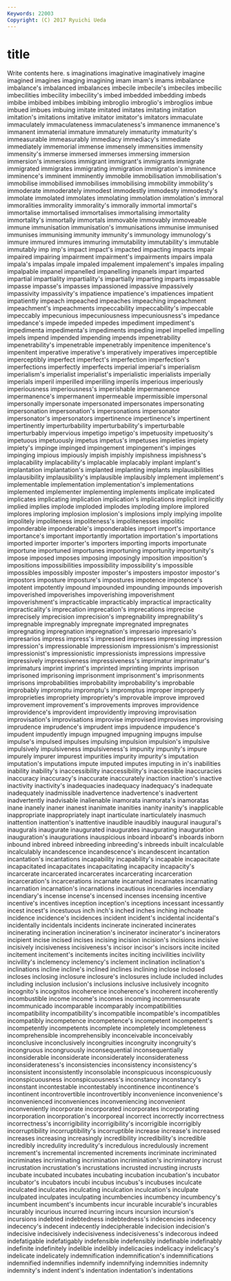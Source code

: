 ```yaml
---
Keywords: 22003 
Copyright: (C) 2017 Ryuichi Ueda
---
```


# title

Write contents here.
s
imaginations imaginative imaginatively imagine imagined imagines imaging imagining imam imam's
imams imbalance imbalance's imbalanced imbalances imbecile imbecile's imbeciles imbecilic imbecilities
imbecility imbecility's imbed imbedded imbedding imbeds imbibe imbibed imbibes imbibing
imbroglio imbroglio's imbroglios imbue imbued imbues imbuing imitate imitated imitates
imitating imitation imitation's imitations imitative imitator imitator's imitators immaculate immaculately
immaculateness immaculateness's immanence immanence's immanent immaterial immature immaturely immaturity immaturity's
immeasurable immeasurably immediacy immediacy's immediate immediately immemorial immense immensely immensities
immensity immensity's immerse immersed immerses immersing immersion immersion's immersions immigrant
immigrant's immigrants immigrate immigrated immigrates immigrating immigration immigration's imminence imminence's
imminent imminently immobile immobilisation immobilisation's immobilise immobilised immobilises immobilising immobility
immobility's immoderate immoderately immodest immodestly immodesty immodesty's immolate immolated immolates
immolating immolation immolation's immoral immoralities immorality immorality's immorally immortal immortal's
immortalise immortalised immortalises immortalising immortality immortality's immortally immortals immovable immovably
immoveable immune immunisation immunisation's immunisations immunise immunised immunises immunising immunity
immunity's immunology immunology's immure immured immures immuring immutability immutability's immutable
immutably imp imp's impact impact's impacted impacting impacts impair impaired
impairing impairment impairment's impairments impairs impala impala's impalas impale impaled
impalement impalement's impales impaling impalpable impanel impanelled impanelling impanels impart
imparted impartial impartiality impartiality's impartially imparting imparts impassable impasse impasse's
impasses impassioned impassive impassively impassivity impassivity's impatience impatience's impatiences impatient
impatiently impeach impeached impeaches impeaching impeachment impeachment's impeachments impeccability impeccability's
impeccable impeccably impecunious impecuniousness impecuniousness's impedance impedance's impede impeded impedes
impediment impediment's impedimenta impedimenta's impediments impeding impel impelled impelling impels
impend impended impending impends impenetrability impenetrability's impenetrable impenetrably impenitence impenitence's
impenitent imperative imperative's imperatively imperatives imperceptible imperceptibly imperfect imperfect's imperfection
imperfection's imperfections imperfectly imperfects imperial imperial's imperialism imperialism's imperialist imperialist's
imperialistic imperialists imperially imperials imperil imperilled imperilling imperils imperious imperiously
imperiousness imperiousness's imperishable impermanence impermanence's impermanent impermeable impermissible impersonal impersonally
impersonate impersonated impersonates impersonating impersonation impersonation's impersonations impersonator impersonator's impersonators
impertinence impertinence's impertinent impertinently imperturbability imperturbability's imperturbable imperturbably impervious impetigo
impetigo's impetuosity impetuosity's impetuous impetuously impetus impetus's impetuses impieties impiety
impiety's impinge impinged impingement impingement's impinges impinging impious impiously impish
impishly impishness impishness's implacability implacability's implacable implacably implant implant's implantation
implantation's implanted implanting implants implausibilities implausibility implausibility's implausible implausibly implement
implement's implementable implementation implementation's implementations implemented implementer implementing implements implicate
implicated implicates implicating implication implication's implications implicit implicitly implied implies
implode imploded implodes imploding implore implored implores imploring implosion implosion's
implosions imply implying impolite impolitely impoliteness impoliteness's impolitenesses impolitic imponderable
imponderable's imponderables import import's importance importance's important importantly importation importation's
importations imported importer importer's importers importing imports importunate importune importuned
importunes importuning importunity importunity's impose imposed imposes imposing imposingly imposition
imposition's impositions impossibilities impossibility impossibility's impossible impossibles impossibly imposter imposter's
imposters impostor impostor's impostors imposture imposture's impostures impotence impotence's impotent
impotently impound impounded impounding impounds impoverish impoverished impoverishes impoverishing impoverishment
impoverishment's impracticable impracticably impractical impracticality impracticality's imprecation imprecation's imprecations imprecise
imprecisely imprecision imprecision's impregnability impregnability's impregnable impregnably impregnate impregnated impregnates
impregnating impregnation impregnation's impresario impresario's impresarios impress impress's impressed impresses
impressing impression impression's impressionable impressionism impressionism's impressionist impressionist's impressionistic impressionists
impressions impressive impressively impressiveness impressiveness's imprimatur imprimatur's imprimaturs imprint imprint's
imprinted imprinting imprints imprison imprisoned imprisoning imprisonment imprisonment's imprisonments imprisons
improbabilities improbability improbability's improbable improbably impromptu impromptu's impromptus improper improperly
improprieties impropriety impropriety's improvable improve improved improvement improvement's improvements improves
improvidence improvidence's improvident improvidently improving improvisation improvisation's improvisations improvise improvised
improvises improvising imprudence imprudence's imprudent imps impudence impudence's impudent impudently
impugn impugned impugning impugns impulse impulse's impulsed impulses impulsing impulsion
impulsion's impulsive impulsively impulsiveness impulsiveness's impunity impunity's impure impurely impurer
impurest impurities impurity impurity's imputation imputation's imputations impute imputed imputes
imputing in in's inabilities inability inability's inaccessibility inaccessibility's inaccessible inaccuracies
inaccuracy inaccuracy's inaccurate inaccurately inaction inaction's inactive inactivity inactivity's inadequacies
inadequacy inadequacy's inadequate inadequately inadmissible inadvertence inadvertence's inadvertent inadvertently inadvisable
inalienable inamorata inamorata's inamoratas inane inanely inaner inanest inanimate inanities
inanity inanity's inapplicable inappropriate inappropriately inapt inarticulate inarticulately inasmuch inattention
inattention's inattentive inaudible inaudibly inaugural inaugural's inaugurals inaugurate inaugurated inaugurates
inaugurating inauguration inauguration's inaugurations inauspicious inboard inboard's inboards inborn inbound
inbred inbreed inbreeding inbreeding's inbreeds inbuilt incalculable incalculably incandescence incandescence's
incandescent incantation incantation's incantations incapability incapability's incapable incapacitate incapacitated incapacitates
incapacitating incapacity incapacity's incarcerate incarcerated incarcerates incarcerating incarceration incarceration's incarcerations
incarnate incarnated incarnates incarnating incarnation incarnation's incarnations incautious incendiaries incendiary
incendiary's incense incense's incensed incenses incensing incentive incentive's incentives inception
inception's inceptions incessant incessantly incest incest's incestuous inch inch's inched
inches inching inchoate incidence incidence's incidences incident incident's incidental incidental's
incidentally incidentals incidents incinerate incinerated incinerates incinerating incineration incineration's incinerator
incinerator's incinerators incipient incise incised incises incising incision incision's incisions
incisive incisively incisiveness incisiveness's incisor incisor's incisors incite incited incitement
incitement's incitements incites inciting incivilities incivility incivility's inclemency inclemency's inclement
inclination inclination's inclinations incline incline's inclined inclines inclining inclose inclosed
incloses inclosing inclosure inclosure's inclosures include included includes including inclusion
inclusion's inclusions inclusive inclusively incognito incognito's incognitos incoherence incoherence's incoherent
incoherently incombustible income income's incomes incoming incommensurate incommunicado incomparable incomparably
incompatibilities incompatibility incompatibility's incompatible incompatible's incompatibles incompatibly incompetence incompetence's incompetent
incompetent's incompetently incompetents incomplete incompletely incompleteness incomprehensible incomprehensibly inconceivable inconceivably
inconclusive inconclusively incongruities incongruity incongruity's incongruous incongruously inconsequential inconsequentially inconsiderable
inconsiderate inconsiderately inconsiderateness inconsiderateness's inconsistencies inconsistency inconsistency's inconsistent inconsistently inconsolable
inconspicuous inconspicuously inconspicuousness inconspicuousness's inconstancy inconstancy's inconstant incontestable incontestably incontinence
incontinence's incontinent incontrovertible incontrovertibly inconvenience inconvenience's inconvenienced inconveniences inconveniencing inconvenient
inconveniently incorporate incorporated incorporates incorporating incorporation incorporation's incorporeal incorrect incorrectly
incorrectness incorrectness's incorrigibility incorrigibility's incorrigible incorrigibly incorruptibility incorruptibility's incorruptible increase
increase's increased increases increasing increasingly incredibility incredibility's incredible incredibly incredulity
incredulity's incredulous incredulously increment increment's incremental incremented increments incriminate incriminated
incriminates incriminating incrimination incrimination's incriminatory incrust incrustation incrustation's incrustations incrusted
incrusting incrusts incubate incubated incubates incubating incubation incubation's incubator incubator's
incubators incubi incubus incubus's incubuses inculcate inculcated inculcates inculcating inculcation
inculcation's inculpate inculpated inculpates inculpating incumbencies incumbency incumbency's incumbent incumbent's
incumbents incur incurable incurable's incurables incurably incurious incurred incurring incurs
incursion incursion's incursions indebted indebtedness indebtedness's indecencies indecency indecency's indecent
indecently indecipherable indecision indecision's indecisive indecisively indecisiveness indecisiveness's indecorous indeed
indefatigable indefatigably indefensible indefensibly indefinable indefinably indefinite indefinitely indelible indelibly
indelicacies indelicacy indelicacy's indelicate indelicately indemnification indemnification's indemnifications indemnified indemnifies
indemnify indemnifying indemnities indemnity indemnity's indent indent's indentation indentation's indentations
